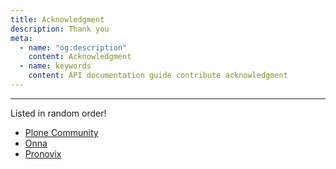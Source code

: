 ```yaml
---
title: Acknowledgment
description: Thank you
meta:
  - name: "og:description"
    content: Acknowledgment
  - name: keywords
    content: API documentation guide contribute acknowledgment
---
```


<KeyPoint/>

---

Listed in random order!

- [Plone Community](https://plone.org "Link to plone.org website")
- [Onna](https://onna.com/ "Link to onna.com")
- [Pronovix](https://pronovix.com/ "Link to pronovix.com")
